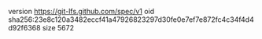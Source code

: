 version https://git-lfs.github.com/spec/v1
oid sha256:23e8c120a3482eccf41a47926823297d30fe0e7ef7e872fc4c34f4d4d92f6368
size 5672
